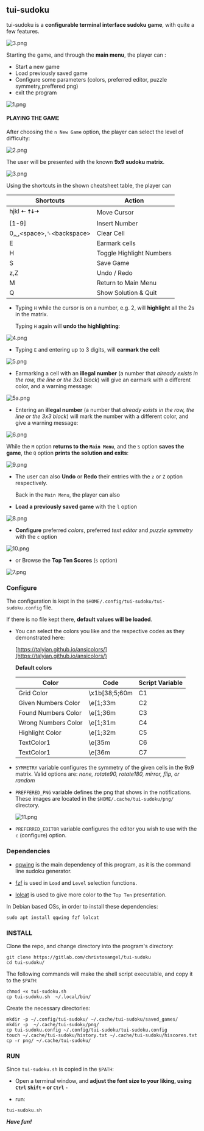## tui-sudoku

tui-sudoku is a **configurable terminal interface sudoku game**, with quite a few features.

 ![3.png](screenshots/3.png)



Starting the game, and through the **main menu**,
the player can :
- Start a new game
- Load previously saved game
- Configure some parameters (colors, preferred editor, puzzle symmetry,preffered png)
- exit the program

 ![1.png](screenshots/1.png)

#### PLAYING THE GAME

After choosing the `n New Game` option, the player can select the level of difficulty:

![2.png](screenshots/2.png)

The user will be presented with the known **9x9 sudoku matrix**.

![3.png](screenshots/3.png)

Using the shortcuts in the shown cheatsheet table, the player can


|Shortcuts     |Action     |
|-----|-----|
|  hjkl 🠄 🠅🠇🠆    | Move Cursor    |
| [1-9]    | Insert Number    |
|0,␣<space\>,␈<backspace\>       |Clear Cell     |
|  E   | Earmark cells|
|H|Toggle Highlight Numbers|
|S|Save Game|
|z,Z| Undo / Redo |
|M|Return to Main Menu|
|Q|Show Solution & Quit|

- Typing `H` while the cursor is on a number, e.g. 2, will **highlight** all the 2s in the matrix.

    Typing `H` again will **undo the highlighting**:

![4.png](screenshots/4.png)

- Typing `E` and entering up to 3 digits, will **earmark the cell**:

![5.png](screenshots/5.png)

- Earmarking a cell with an **illegal number** (a number that *already exists in the row, the line or the 3x3 block*) will give an earmark with a different color, and a warning message:

![5a.png](screenshots/5a.png)

- Entering an **illegal number** (a number that *already exists in the row, the line or the 3x3 block*) will mark the number with a different color, and give a warning message:

![6.png](screenshots/6.png)

While the `M` option **returns to the `Main Menu`**, and the `S` option **saves the game**, the `Q` option **prints the solution and exits**:

![9.png](screenshots/9.png)

- The user can also **Undo** or **Redo** their entries with the `z` or `Z` option respectively.

    Back in the `Main Menu`, the player can also

- **Load a previously saved game** with the `l` option

![8.png](screenshots/8.png)

- **Configure** preferred _colors_, preferred _text editor_ and _puzzle symmetry_ with the `c` option

![10.png](screenshots/10.png)

- or Browse the **Top Ten Scores** (`s` option)

![7.png](screenshots/7.png)

### Configure

The configuration is kept in the `$HOME/.config/tui-sudoku/tui-sudoku.config` file.

If there is no file kept there, **default values will be loaded**.


- You can select the colors you like and the respective codes as they demonstrated here:

    [https://talyian.github.io/ansicolors/](https://talyian.github.io/ansicolors/)

  **Default colors**

  | Color    | Code    | Script Variable    |
  |-----|-----|-----|
  |Grid Color|\x1b[38;5;60m|	C1|
  |Given Numbers Color	|\e[1;33m|C2|
  |Found Numbers Color	|\e[1;36m|C3|
  |Wrong Numbers Color	|\e[1;31m|C4|
  |Highlight Color	|\e[1;32m|C5|
  |TextColor1	|\e[35m|C6|
  |TextColor1	|\e[36m|C7|

- `SYMMETRY` variable configures the symmetry of the given cells in the 9x9 matrix. Valid options are:
_none, rotate90, rotate180, mirror, flip, or random_

- `PREFFERED_PNG` variable defines the png that shows in the notifications. These images are located in the `$HOME/.cache/tui-sudoku/png/` directory.

     ![11.png](screenshots/11.png)

- `PREFERRED_EDITOR` variable configures the editor you wish to use with the `c` (configure) option.


### Dependencies

- [qqwing](https://qqwing.com/download.html) is the main dependency of this program, as it is the command line sudoku generator.

- [fzf](https://github.com/junegunn/fzf) is used in `Load` and `Level` selection functions.

- [lolcat](https://github.com/busyloop/lolcat) is used to give more color to the `Top Ten` presentation.

In Debian based OSs, in order to install these dependencies:

```
sudo apt install qqwing fzf lolcat
```



### INSTALL

Clone the repo, and change directory into the program's directory:
```
git clone https://gitlab.com/christosangel/tui-sudoku
cd tui-sudoku/
```
The following commands will make the shell script executable, and copy it to the `$PATH`:
```
chmod +x tui-sudoku.sh
cp tui-sudoku.sh  ~/.local/bin/
```
Create the necessary directories:

```
mkdir -p ~/.config/tui-sudoku/ ~/.cache/tui-sudoku/saved_games/
mkdir -p  ~/.cache/tui-sudoku/png/
cp tui-sudoku.config ~/.config/tui-sudoku/tui-sudoku.config
touch ~/.cache/tui-sudoku/history.txt ~/.cache/tui-sudoku/hiscores.txt
cp -r png/ ~/.cache/tui-sudoku/
```



### RUN

Since `tui-sudoku.sh` is copied in the `$PATH`:

- Open a terminal window, and **adjust the font size to your liking, using `Ctrl` `Shift` `+` or `Ctrl`  `-`**

- run:

```
tui-sudoku.sh
```

___Have fun!___
